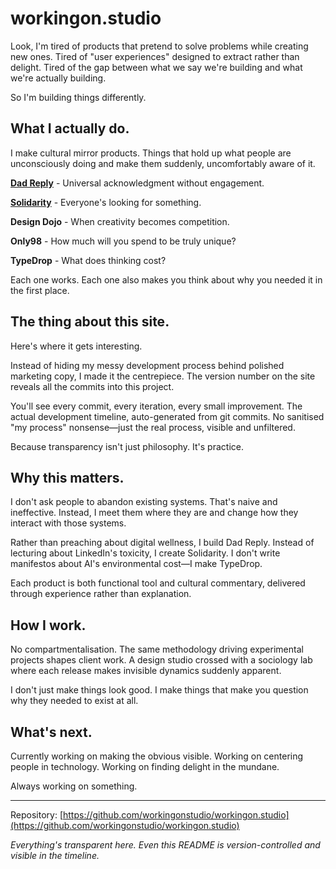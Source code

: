 # workingon.studio

Look, I'm tired of products that pretend to solve problems while creating new ones. Tired of "user experiences" designed to extract rather than delight. Tired of the gap between what we say we're building and what we're actually building.

So I'm building things differently.

## What I actually do.

I make cultural mirror products. Things that hold up what people are unconsciously doing and make them suddenly, uncomfortably aware of it.

[**Dad Reply**](https://www.producthunt.com/products/dad-reply) - Universal acknowledgment without engagement.

[**Solidarity**](https://chromewebstore.google.com/detail/ahahliplongfboaikbajdedefpoifjeb?utm_source=item-share-cb) - Everyone's looking for something.

**Design Dojo** - When creativity becomes competition.

**Only98** - How much will you spend to be truly unique?

**TypeDrop** - What does thinking cost?

Each one works. Each one also makes you think about why you needed it in the first place.

## The thing about this site.

Here's where it gets interesting.

Instead of hiding my messy development process behind polished marketing copy, I made it the centrepiece. The version number on the site reveals all the commits into this project.

You'll see every commit, every iteration, every small improvement. The actual development timeline, auto-generated from git commits. No sanitised "my process" nonsense—just the real process, visible and unfiltered.

Because transparency isn't just philosophy. It's practice.

## Why this matters.

I don't ask people to abandon existing systems. That's naive and ineffective. Instead, I meet them where they are and change how they interact with those systems.

Rather than preaching about digital wellness, I build Dad Reply. Instead of lecturing about LinkedIn's toxicity, I create Solidarity. I don't write manifestos about AI's environmental cost—I make TypeDrop.

Each product is both functional tool and cultural commentary, delivered through experience rather than explanation.

## How I work.

No compartmentalisation. The same methodology driving experimental projects shapes client work. A design studio crossed with a sociology lab where each release makes invisible dynamics suddenly apparent.

I don't just make things look good. I make things that make you question why they needed to exist at all.

## What's next.

Currently working on making the obvious visible. Working on centering people in technology. Working on finding delight in the mundane.

Always working on something.

---

Repository: [https://github.com/workingonstudio/workingon.studio](https://github.com/workingonstudio/workingon.studio)

*Everything's transparent here. Even this README is version-controlled and visible in the timeline.*
